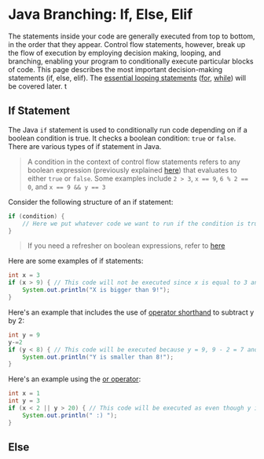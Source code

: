 # Java Branching: If, Else, Elif
The statements inside your code are generally executed from top to bottom, in the order that they appear. Control flow statements, however, break up the flow of execution by employing decision making, looping, and branching, enabling your program to conditionally execute particular blocks of code. This page describes the most important decision-making statements (if, else, elif). The [essential looping statements](./Loops.md) ([for](./Loops.md#for-loops), [while](./Loops.md#while-loops)) will be covered later. t

## If Statement

The Java `if` statement is used to conditionally run code depending on if a boolean condition is true. It checks a boolean condition: `true` or `false`. There are various types of if statement in Java.

> A condition in the context of control flow statements refers to any boolean expression (previously explained [here](./Boolean-And-Equality-Operators.md)) that evaluates to either `true` or `false`. Some examples include `2 > 3`, `x == 9`, `6 % 2 == 0`, and `x == 9 && y == 3`

Consider the following structure of an if statement:
```java
if (condition) {
    // Here we put whatever code we want to run if the condition is true
}
```
> If you need a refresher on boolean expressions, refer to [here](./Boolean-And-Equality-Operators.md)


Here are some examples of if statements:
```java
int x = 3
if (x > 9) { // This code will not be executed since x is equal to 3 and 3 is less than 9 
    System.out.println("X is bigger than 9!");
}
```
Here's an example that includes the use of [operator shorthand](./Operators-And-Math.md#operator-shorthand) to subtract y by 2:
```java
int y = 9
y-=2
if (y < 8) { // This code will be executed because y = 9, 9 - 2 = 7 and 7 is less than 8.
    System.out.println("Y is smaller than 8!");
}
```

Here's an example using the [or operator](./Boolean-And-Equality-Operators.md#the-or-operator):
```java
int x = 1
int y = 3
if (x < 2 || y > 20) { // This code will be executed as even though y is not greater than 20, x is less than 2.
    System.out.println(" :) ");
}
```

## Else

